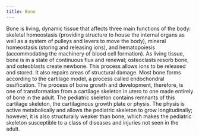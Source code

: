 ```yaml
---
title: Bone
---
```


Bone is living, dynamic tissue that affects three main functions of the body: skeletal homeostasis (providing structure to house the internal organs as well as a system of pulleys and levers to move the body), mineral homeostasis (storing and releasing ions), and hematopoiesis (accommodating the machinery of blood cell formation). As living tissue, bone is in a state of continuous flux and renewal; osteoclasts resorb bone, and osteoblasts create newbone. This process allows ions to be released and stored. It also repairs areas of structural damage. Most bone forms according to the cartilage model, a process called endochondral ossification. The process of bone growth and development, therefore, is one of transformation from a cartilage skeleton in utero to one made entirely of bone in the adult. The pediatric skeleton contains remnants of this cartilage skeleton, the cartilaginous growth plate or physis. The physis is active metabolically and allows the pediatric skeleton to grow longitudinally; however, it is also structurally weaker than bone, which makes the pediatric skeleton susceptible to a class of diseases and injuries not seen in the adult. 